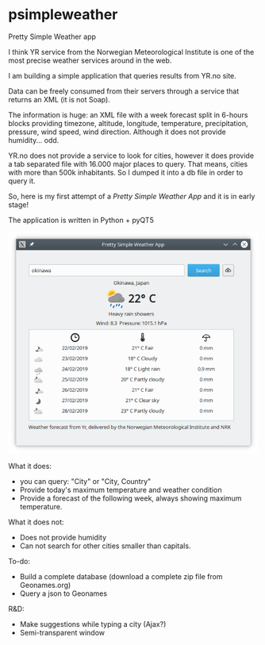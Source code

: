 # psimpleweather
Pretty Simple Weather app

I think YR service from the Norwegian Meteorological Institute is one of the most precise weather services around in the web.

I am building a simple application that queries results from YR.no site.

Data can be freely consumed from their servers through a service that returns an XML (it is not Soap).

The information is huge: an XML file with a week forecast split in 6-hours blocks providing timezone, altitude, longitude, temperature, precipitation, pressure, wind speed, wind direction. Although it does not provide humidity... odd.

YR.no does not provide a service to look for cities, however it does provide a tab separated file with 16.000 major places to query. That means, cities with more than 500k inhabitants. So I dumped it into a db file in order to query it.

So, here is my first attempt of a <i>Pretty Simple Weather App</i> and it is in early stage!

The application is written in Python + pyQT5

<img src='screenshot.png'>

What it does:
- you can query: "City" or "City, Country"
- Provide today's maximum temperature and weather condition
- Provide a forecast of the following week, always showing maximum temperature.

What it does not:
- Does not provide humidity
- Can not search for other cities smaller than capitals.

To-do:
- Build a complete database (download a complete zip file from Geonames.org)
- Query a json to Geonames

R&D:
- Make suggestions while typing a city (Ajax?)
- Semi-transparent window
